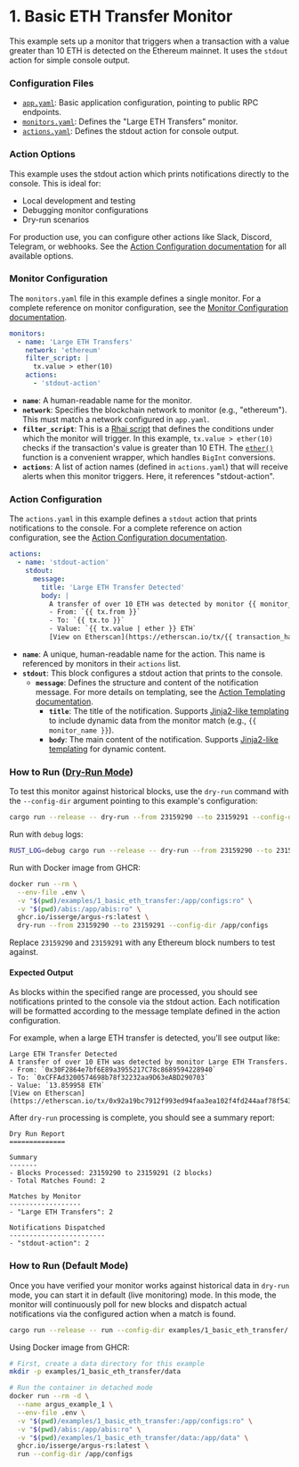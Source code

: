 # 1. Basic ETH Transfer Monitor

This example sets up a monitor that triggers when a transaction with a value
greater than 10 ETH is detected on the Ethereum mainnet. It uses the `stdout`
action for simple console output.

### Configuration Files

- [`app.yaml`](../../docs/src/user_guide/config_app.md): Basic application configuration, pointing to public RPC endpoints.
- [`monitors.yaml`](../../docs/src/user_guide/config_monitors.md): Defines the "Large ETH Transfers" monitor.
- [`actions.yaml`](../../docs/src/user_guide/config_actions.md): Defines the stdout action for console output.

### Action Options

This example uses the stdout action which prints notifications directly to the console. This is ideal for:
- Local development and testing
- Debugging monitor configurations
- Dry-run scenarios

For production use, you can configure other actions like Slack, Discord, Telegram, or webhooks. See the [Action Configuration documentation](../../docs/src/user_guide/actions_yaml.md) for all available options.

### Monitor Configuration

The `monitors.yaml` file in this example defines a single monitor. For a complete reference on monitor configuration, see the [Monitor Configuration documentation](../../docs/src/user_guide/config_monitors.md).

```yaml
monitors:
  - name: 'Large ETH Transfers'
    network: 'ethereum'
    filter_script: |
      tx.value > ether(10)
    actions:
      - 'stdout-action'
```

- **`name`**: A human-readable name for the monitor.
- **`network`**: Specifies the blockchain network to monitor (e.g., "ethereum").
  This must match a network configured in `app.yaml`.
- **`filter_script`**: This is a [Rhai script](../../docs/src/user_guide/rhai_scripts.md) that defines the conditions under
  which the monitor will trigger. In this example, `tx.value > ether(10)` checks
  if the transaction's value is greater than 10 ETH. The [`ether()`](../../docs/src/user_guide/rhai_helpers.md#ethervalue) function is a
  convenient wrapper, which handles `BigInt` conversions.
- **`actions`**: A list of action names (defined in `actions.yaml`) that
  will receive alerts when this monitor triggers. Here, it references "stdout-action".

### Action Configuration

The `actions.yaml` in this example defines a `stdout` action that prints notifications to the console. For a complete reference on action configuration, see the [Action Configuration documentation](../../docs/src/user_guide/actions_yaml.md).

```yaml
actions:
  - name: 'stdout-action'
    stdout:
      message:
        title: 'Large ETH Transfer Detected'
        body: |
          A transfer of over 10 ETH was detected by monitor {{ monitor_name }}.
          - From: `{{ tx.from }}`
          - To: `{{ tx.to }}`
          - Value: `{{ tx.value | ether }} ETH`
          [View on Etherscan](https://etherscan.io/tx/{{ transaction_hash }})
```

- **`name`**: A unique, human-readable name for the action. This name is
  referenced by monitors in their `actions` list.
- **`stdout`**: This block configures a stdout action that prints to the console.
  - **`message`**: Defines the structure and content of the notification
    message. For more details on templating, see the [Action Templating documentation](../../docs/src/user_guide/action_templating.md).
    - **`title`**: The title of the notification. Supports
      [Jinja2-like templating](https://docs.rs/minijinja/latest/minijinja/) to
      include dynamic data from the monitor match (e.g., `{{ monitor_name }}`).
    - **`body`**: The main content of the notification. Supports
      [Jinja2-like templating](https://docs.rs/minijinja/latest/minijinja/) for
      dynamic content.

### How to Run ([Dry-Run Mode](../../docs/src/operations/cli.md#dry-run-mode))

To test this monitor against historical blocks, use the `dry-run` command with
the `--config-dir` argument pointing to this example's configuration:

```bash
cargo run --release -- dry-run --from 23159290 --to 23159291 --config-dir examples/1_basic_eth_transfer/
```

Run with `debug` logs:

```bash
RUST_LOG=debug cargo run --release -- dry-run --from 23159290 --to 23159291 --config-dir examples/1_basic_eth_transfer/
```

Run with Docker image from GHCR:

```bash
docker run --rm \
  --env-file .env \
  -v "$(pwd)/examples/1_basic_eth_transfer:/app/configs:ro" \
  -v "$(pwd)/abis:/app/abis:ro" \
  ghcr.io/isserge/argus-rs:latest \
  dry-run --from 23159290 --to 23159291 --config-dir /app/configs
```

Replace `23159290` and `23159291` with any Ethereum block numbers to test
against.

#### Expected Output

As blocks within the specified range are processed, you should see notifications
printed to the console via the stdout action. Each notification will be
formatted according to the message template defined in the action configuration.

For example, when a large ETH transfer is detected, you'll see output like:
```
Large ETH Transfer Detected
A transfer of over 10 ETH was detected by monitor Large ETH Transfers.
- From: `0x30F2864e7bf6E89a3955217C78c8689594228940`
- To: `0xCFFAd3200574698b78f32232aa9D63eABD290703`
- Value: `13.859958 ETH`
[View on Etherscan](https://etherscan.io/tx/0x92a19bc7912f993ed94faa3ea102f4fd244aaf78f5439071bd1126ab419f2ce6)
```

After `dry-run` processing is complete, you should see a summary report:

```
Dry Run Report
==============

Summary
-------
- Blocks Processed: 23159290 to 23159291 (2 blocks)
- Total Matches Found: 2

Matches by Monitor
------------------
- "Large ETH Transfers": 2

Notifications Dispatched
------------------------
- "stdout-action": 2
```

### How to Run (Default Mode)

Once you have verified your monitor works against historical data in `dry-run`
mode, you can start it in default (live monitoring) mode. In this mode, the
monitor will continuously poll for new blocks and dispatch actual notifications
via the configured action when a match is found.

```bash
cargo run --release -- run --config-dir examples/1_basic_eth_transfer/
```

Using Docker image from GHCR:

```bash
# First, create a data directory for this example
mkdir -p examples/1_basic_eth_transfer/data

# Run the container in detached mode
docker run --rm -d \
  --name argus_example_1 \
  --env-file .env \
  -v "$(pwd)/examples/1_basic_eth_transfer:/app/configs:ro" \
  -v "$(pwd)/abis:/app/abis:ro" \
  -v "$(pwd)/examples/1_basic_eth_transfer/data:/app/data" \
  ghcr.io/isserge/argus-rs:latest \
  run --config-dir /app/configs
```
